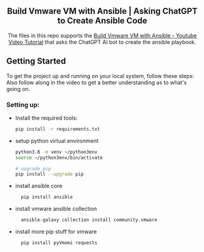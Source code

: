 <!-- Improved compatibility of back to top link: See: https://github.com/pull/73 -->
<a name="readme-top"></a>
<p align="center">
  <h2 align="center">Build Vmware VM with Ansible | Asking ChatGPT to Create Ansible Code</h2>
  <p align="center">
    The files in this repo supports the <a href="https://youtu.be/jLwyAqOeuK4">Build Vmware VM with Ansible - Youtube Video Tutorial</a> that asks the ChatGPT AI bot to create the ansible playbook. 
    <br />
  </p>
</p>

<!-- GETTING STARTED -->
## <a name="start"></a>Getting Started

To get the project up and running on your local system, follow these steps:
Also follow along in the video to get a better understanding as to what's going on.

### Setting up:

* Install the required tools:
  ```bash
  pip install -r requirements.txt

* setup python virtual environment
  ```bash
  python3.8 -m venv ~/python3env
  source ~/python3env/bin/activate

  # upgrade pip
  pip install --upgrade pip

* install ansible core
  ```bash
    pip install ansible

* install vmware ansible collection
  ```bash
    ansible-galaxy collection install community.vmware

* install more pip stuff for vmware
  ```bash
    pip install pyVmomi requests




